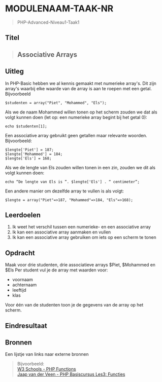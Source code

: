 # MODULENAAM-TAAK-NR

> PHP-Advanced-Niveau1-Taak1

## Titel

> ## Associative Arrays

## Uitleg

In PHP-Basic hebben we al kennis gemaakt met numerieke array's. Dit zijn array's waarbij elke waarde van de array is aan te roepen met een getal. Bijvoorbeeld
```
$studenten = array("Piet", "Mohammed", "Els"); 
```
Als we de naam Mohammed willen tonen op het scherm zouden we dat als volgt kunnen doen (let op: een numerieke array begint bij het getal 0):
```
echo $studenten[1];
```

Een associative array gebruikt geen getallen maar relevante woorden. Bijvoorbeeld:
```
$lengte['Piet'] = 187;
$lengte['Mohammed'] = 184;
$lengte['Els'] = 168;
```
Als we de lengte van Els zouden willen tonen in een zin, zouden we dit als volgt kunnen doen:
```
echo “De lengte van Els is ”. $lengte['Els'] . “ centimeter”;
```
Een andere manier om dezelfde array te vullen is als volgt:
```
$lengte = array("Piet"=>187, "Mohammed"=>184, "Els"=>168);
```
## Leerdoelen

1. Ik weet het verschil tussen een numerieke- en een associative array
2. Ik kan een associative array aanmaken en vullen
3. Ik kan een associative array gebruiken om iets op een scherm te tonen

## Opdracht

Maak voor drie studenten, drie associatieve arrays $Piet, $Mohammed en $Els
Per student vul je de array met waarden voor:
- voornaam
- achternaam
- leeftijd
- klas

Voor één van de studenten toon je de gegevens van de array op het scherm.

## Eindresultaat



## Bronnen

Een lijstje van links naar externe bronnen
> Bijvoorbeeld:  
>[W3 Schools - PHP Functions](https://www.w3schools.com/php/php_functions.asp)  
>[Jaap van der Veen - PHP Basiscursus Les3: Functies](https://phpbasis.jaapvdveen.nl/basiscursus-php/les-3-inleiding-functies/)  
